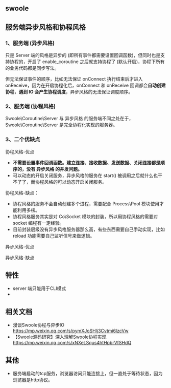 ## swoole
## 服务端异步风格和协程风格
### 1、服务端 (异步风格)
只是 Server 端的风格是异步的 (即所有事件都需要设置回调函数)，但同时也是支持协程的，开启了 enable_coroutine 之后就支持协程了 (默认开启)，协程下所有的业务代码都是同步写法。

但无法保证事件的顺序，比如无法保证 onConnect 执行结束后才进入 onReceive，因为在开启协程化后，onConnect 和 onReceive 回调都会**自动创建协程**，**遇到 IO 会产生协程调度**，异步风格的无法保证调度顺序。

### 2、服务端 (协程风格)
Swoole\Coroutine\Server 与 异步风格 的服务端不同之处在于，Swoole\Coroutine\Server 是完全协程化实现的服务器。

### 3、二个优缺点
协程风格-优点
* **不需要设置事件回调函数。建立连接、接收数据、发送数据、关闭连接都是顺序的，没有 异步风格 的并发问题。**
* 可以动态的开启关闭服务，异步风格的服务在 start() 被调用之后就什么也干不了了，而协程风格的可以动态开启关闭服务。

协程风格-缺点：
* 协程风格的服务不会自动创建多个进程，需要配合 Process\Pool 模块使用才能利用多核。
* 协程风格服务其实是对 Co\Socket 模块的封装，所以用协程风格的需要对 socket 编程有一定经验。
* 目前封装层级没有异步风格服务器那么高，有些东西需要自己手动实现，比如 reload 功能需要自己监听信号来做逻辑。

异步风格-优点


异步风格-缺点


## 特性
* server 端只能用于CLI模式
* 


## 相关文档
* 漫谈Swoole协程与异步IO https://mp.weixin.qq.com/s/pymXJoSHIj3Cvtmi6lzcVw
* 【Swoole源码研究】深入理解Swoole协程实现 https://mp.weixin.qq.com/s/xNXeLSqus4htHpbrVfSHdQ

## 其他
* 服务端启动的tcp服务，浏览器访问只能连接上，但一直处于等待状态，因为浏览器是http协议。